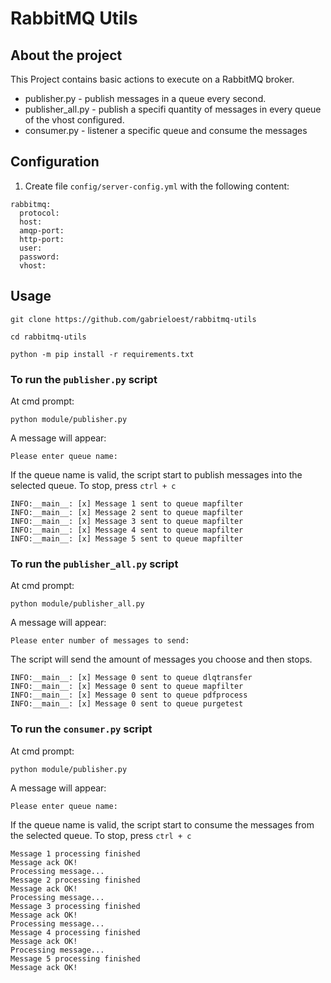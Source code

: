 
# RabbitMQ Utils

## About the project
This Project contains basic actions to execute on a RabbitMQ broker.
  * publisher.py - publish messages in a queue every second.
  * publisher_all.py - publish a specifi quantity of messages in every queue of the vhost configured.
  * consumer.py - listener a specific queue and consume the messages

## Configuration
1. Create file `config/server-config.yml` with the following content:
```
rabbitmq:
  protocol:
  host:
  amqp-port:
  http-port:
  user:
  password:
  vhost:
```

## Usage
```
git clone https://github.com/gabrieloest/rabbitmq-utils
```
```
cd rabbitmq-utils
```
```
python -m pip install -r requirements.txt
```

### To run the `publisher.py` script
At cmd prompt:
```
python module/publisher.py
```
A message will appear:
```
Please enter queue name:
```
If the queue name is valid, the script start to publish messages into the selected queue. To stop, press `ctrl + c`
```
INFO:__main__: [x] Message 1 sent to queue mapfilter
INFO:__main__: [x] Message 2 sent to queue mapfilter
INFO:__main__: [x] Message 3 sent to queue mapfilter
INFO:__main__: [x] Message 4 sent to queue mapfilter
INFO:__main__: [x] Message 5 sent to queue mapfilter
```

### To run the `publisher_all.py` script
At cmd prompt:
```
python module/publisher_all.py
```
A message will appear:
```
Please enter number of messages to send:
```
The script will send the amount of messages you choose and then stops.
```
INFO:__main__: [x] Message 0 sent to queue dlqtransfer
INFO:__main__: [x] Message 0 sent to queue mapfilter
INFO:__main__: [x] Message 0 sent to queue pdfprocess
INFO:__main__: [x] Message 0 sent to queue purgetest
```

### To run the `consumer.py` script
At cmd prompt:
```
python module/publisher.py
```
A message will appear:
```
Please enter queue name:
```
If the queue name is valid, the script start to consume the messages from the selected queue. To stop, press `ctrl + c`
```
Message 1 processing finished
Message ack OK!
Processing message...
Message 2 processing finished
Message ack OK!
Processing message...
Message 3 processing finished
Message ack OK!
Processing message...
Message 4 processing finished
Message ack OK!
Processing message...
Message 5 processing finished
Message ack OK!
```
